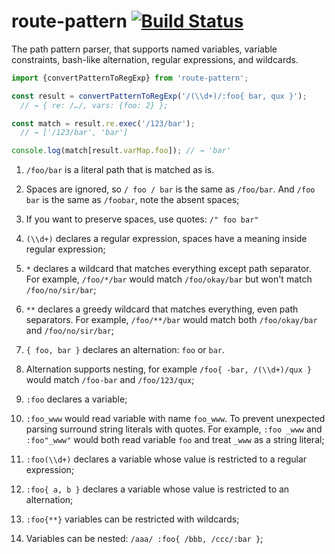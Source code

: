 # route-pattern [![Build Status](https://travis-ci.com/smikhalevski/route-pattern.svg?branch=main)](https://travis-ci.com/smikhalevski/route-pattern)

The path pattern parser, that supports named variables, variable constraints, bash-like alternation, regular expressions, and wildcards.

```js
import {convertPatternToRegExp} from 'route-pattern';

const result = convertPatternToRegExp('/(\\d+)/:foo{ bar, qux }');
  // → { re: /…/, vars: {foo: 2} };

const match = result.re.exec('/123/bar');
  // → ['/123/bar', 'bar']

console.log(match[result.varMap.foo]); // → 'bar'
```

1. `/foo/bar` is a literal path that is matched as is.

1. Spaces are ignored, so `/ foo / bar` is the same as `/foo/bar`. And `/foo  bar` is the same as `/foobar`, note the
   absent spaces;

1. If you want to preserve spaces, use quotes: `/" foo bar"`

1. `(\\d+)` declares a regular expression, spaces have a meaning inside regular expression;

1. `*` declares a wildcard that matches everything except path separator. For example, `/foo/*/bar` would
   match `/foo/okay/bar` but won't match `/foo/no/sir/bar`;

1. `**` declares a greedy wildcard that matches everything, even path separators. For example, `/foo/**/bar` would match
   both `/foo/okay/bar` and `/foo/no/sir/bar`;

1. `{ foo, bar }` declares an alternation: `foo` or `bar`.

1. Alternation supports nesting, for example `/foo{ -bar, /(\\d+)/qux }` would match `/foo-bar` and `/foo/123/qux`;

1. `:foo` declares a variable;

1. `:foo_www` would read variable with name `foo_www`. To prevent unexpected parsing surround string literals with
   quotes. For example, `:foo _www` and `:foo"_www"` would both read variable `foo` and treat `_www` as a string
   literal;

1. `:foo(\\d+)` declares a variable whose value is restricted to a regular expression;

1. `:foo{ a, b }` declares a variable whose value is restricted to an alternation;

1. `:foo{**}` variables can be restricted with wildcards;

1. Variables can be nested: `/aaa/ :foo{ /bbb, /ccc/:bar }`;
